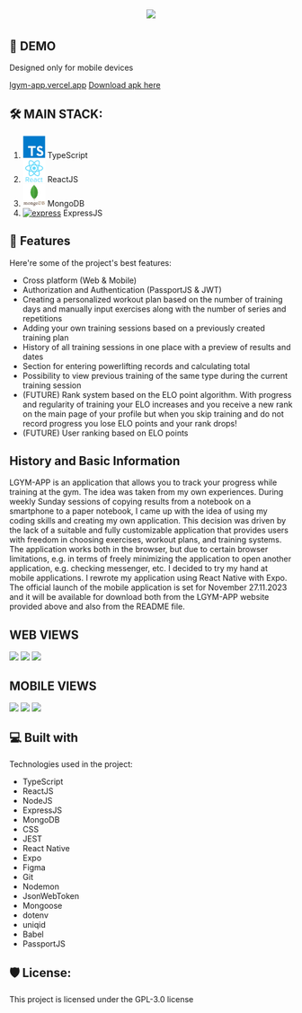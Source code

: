 <h1 align = "center"><img src="https://github.com/KLesiu/LGYM-APP-OFFICIAL/assets/117046128/b635ba95-7da3-48f0-a277-08bcea21d97b" /></h1>
<h2>🚀 DEMO</h2>
<p>Designed only for mobile devices</p>
<a target="_blank" href="https://lgym-app.vercel.app/">lgym-app.vercel.app</a>
<a target="_blank" href="https://megawrzuta.pl/download/4ec3b3acba4b3e35acd084527312abef.html"> Download apk here </a>

<h2>🛠️ MAIN STACK:</h2>
<ol>
<li>
<a  href="https://www.typescriptlang.org/" target="_blank" rel="noreferrer"> <img src="https://raw.githubusercontent.com/devicons/devicon/master/icons/typescript/typescript-original.svg" alt="typescript" width="40" height="40"/></a> TypeScript	
</li>
<li>
<a href="https://reactjs.org/" target="_blank" rel="noreferrer"> <img src="https://raw.githubusercontent.com/devicons/devicon/master/icons/react/react-original-wordmark.svg" alt="react" width="40" height="40"/></a> ReactJS
</li>
<li>
<a href="https://www.mongodb.com/" target="_blank" rel="noreferrer"> <img src="https://raw.githubusercontent.com/devicons/devicon/master/icons/mongodb/mongodb-original-wordmark.svg" alt="mongodb" width="40" height="40"/></a> MongoDB
</li>
<li>
<a href="https://expressjs.com" target="_blank" rel="noreferrer"> <img src="https://user-images.githubusercontent.com/25181517/183859966-a3462d8d-1bc7-4880-b353-e2cbed900ed6.png" alt="express" width="40" height="40"/></a> ExpressJS
</li>
</ol>

<h2>🧐 Features</h2>
Here're some of the project's best features:
<ul>
	
<li>Cross platform (Web & Mobile)</li>   
<li>Authorization and Authentication (PassportJS & JWT)</li>   
<li>Creating a personalized workout plan based on the number of training days and manually input exercises along with the number of series and repetitions</li>   
<li>Adding your own training sessions based on a previously created training plan</li>   
<li>History of all training sessions in one place with a preview of results and dates</li>   
<li>Section for entering powerlifting records and calculating total</li>   
<li>Possibility to view previous training of the same type during the current training session</li>   
<li>(FUTURE) Rank system based on the ELO point algorithm. With progress and regularity of training your ELO increases and you receive a new rank on the main page of your profile but when you skip training and do not record progress you lose ELO points and your rank drops!</li>   
<li>(FUTURE) User ranking based on ELO points
</ul></li>   

<h2>History and Basic Information</h2>
<p text-align="justify">LGYM-APP is an application that allows you to track your progress while training at the gym. The idea was taken from my own experiences. During weekly Sunday sessions of copying results from a notebook on a smartphone to a paper notebook, I came up with the idea of using my coding skills and creating my own application. This decision was driven by the lack of a suitable and fully customizable application that provides users with freedom in choosing exercises, workout plans, and training systems. The application works both in the browser, but due to certain browser limitations, e.g. in terms of freely minimizing the application to open another application, e.g. checking messenger, etc. I decided to try my hand at mobile applications. I rewrote my application using React Native with Expo. The official launch of the mobile application is set for November 27.11.2023 and it will be available for download both from the LGYM-APP website provided above and also from the README file.</p>

<h2>WEB VIEWS </h2>
<div display="flex" justify-content="space-around" flex-wrap="wrap">
<img width="25%" src="https://github.com/KLesiu/LGYM-APP-OFFICIAL/assets/117046128/500cd838-59e7-4614-b9ff-45f8823852f7"/>
<img width="25%" src="https://github.com/KLesiu/LGYM-APP-OFFICIAL/assets/117046128/c5ba88d6-d4f5-4c61-abe5-ea8deade862a" />
<img width="25%" src="https://github.com/KLesiu/LGYM-APP-OFFICIAL/assets/117046128/1ad2c7ad-c5d3-468f-b5ed-2f6b54b0bf50" />
</div>

<h2>MOBILE VIEWS</h2>
<div display="flex" justify-content="space-around" flex-wrap="wrap">
<img width="25%" src="https://github.com/KLesiu/LGYM-APP-OFFICIAL/assets/117046128/0bf85be1-8e08-4275-8dea-a0b03baa1a2c" />
<img width="25%" src="https://github.com/KLesiu/LGYM-APP-OFFICIAL/assets/117046128/c459d0ed-564b-4067-a485-8ae96b159bba" />
<img width="25%" src="https://github.com/KLesiu/LGYM-APP-OFFICIAL/assets/117046128/911901c6-1f76-4b0f-94db-f83c3309ee30" />
</div>

<h2>💻 Built with</h2>
Technologies used in the project:
<ul>
<li>TypeScript</li>
<li>ReactJS</li>
<li>NodeJS</li>
<li>ExpressJS</li>
<li>MongoDB</li>
<li>CSS</li>
<li>JEST</li>
<li>React Native</li>
<li>Expo</li>
<li>Figma</li>
<li>Git</li>
<li>Nodemon</li>
<li>JsonWebToken</li>
<li>Mongoose</li>
<li>dotenv</li>
<li>uniqid</li>
<li>Babel</li>
<li>PassportJS</li>
</ul>

<h2>🛡️ License:</h2>
This project is licensed under the GPL-3.0 license
















